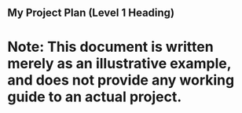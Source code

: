 ## My Project Plan (Level 1 Heading)

# Note: This document is written merely as an illustrative example, and does not provide any working guide to an actual project.

